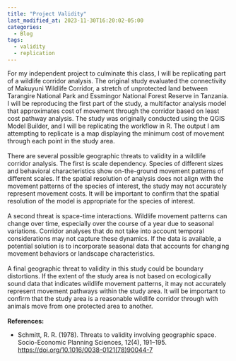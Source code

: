 ```yaml
---
title: "Project Validity"
last_modified_at: 2023-11-30T16:20:02-05:00
categories:
  - Blog
tags:
  - validity
  - replication
---
```

For my independent project to culminate this class, I will be replicating part of a wildlife corridor analysis.
The original study evaluated the connectivity of Makuyuni Wildlife Corridor, a stretch of unprotected land between Tarangire National Park and Essmingor National Forest Reserve in Tanzania.
I will be reproducing the first part of the study, a multifactor analysis model that approximates cost of movement through the corridor based on least cost pathway analysis.
The study was originally conducted using the QGIS Model Builder, and I will be replicating the workflow in R.
The output I am attempting to replicate is a map displaying the minimum cost of movement through each point in the study area.\
\
There are several possible geographic threats to validity in a wildlife corridor analysis.
The first is scale dependency.
Species of different sizes and behavioral characteristics show on-the-ground movement patterns of different scales.
If the spatial resolution of analysis does not align with the movement patterns of the species of interest, the study may not accurately represent movement costs.
It will be important to confirm that the spatial resolution of the model is appropriate for the species of interest.\
\
A second threat is space-time interactions.
Wildlife movement patterns can change over time, especially over the course of a year due to seasonal variations.
Corridor analyses that do not take into account temporal considerations may not capture these dynamics.
If the data is available, a potential solution is to incorporate seasonal data that accounts for changing movement behaviors or landscape characteristics.\
\
A final geographic threat to validity in this study could be boundary distortions.
If the extent of the study area is not based on ecologically sound data that indicates wildlife movement patterns, it may not accurately represent movement pathways within the study area.
It will be important to confirm that the study area is a reasonable wildlife corridor through with animals move from one protected area to another.\
\
**References:**
- Schmitt, R. R. (1978). Threats to validity involving geographic space. Socio-Economic Planning Sciences, 12(4), 191–195. https://doi.org/10.1016/0038-0121(78)90044-7
